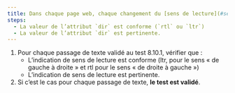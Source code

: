 ```yaml
---
title: Dans chaque page web, chaque changement du [sens de lecture](#sens-de-lecture) (attribut `dir`) vérifie-t-il ces conditions ?
steps:
  - La valeur de l’attribut `dir` est conforme (`rtl` ou `ltr`)
  - La valeur de l’attribut `dir` est pertinente.
---
```


1. Pour chaque passage de texte validé au test 8.10.1, vérifier que :
   - L’indication de sens de lecture est conforme (ltr, pour le sens « de gauche à droite » et rtl pour le sens « de droite à gauche »)
   - L’indication de sens de lecture est pertinente.
2. Si c’est le cas pour chaque passage de texte, **le test est validé**.
